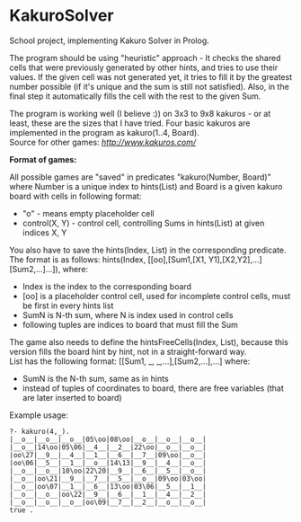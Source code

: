 # KakuroSolver
School project, implementing Kakuro Solver in Prolog.

The program should be using "heuristic" approach - It checks the shared cells that were previously generated by other hints, and tries to use their values. If the given cell was not generated yet, it tries to fill it by the greatest number possible (if it's unique and the sum is still not satisfied). Also, in the final step it automatically fills the cell with the rest to the given Sum.  

The program is working well (I believe :)) on 3x3 to 9x8 kakuros - or at least, these are the sizes that I have tried. Four basic kakuros are implemented in the program as kakuro(1..4, Board).  
Source for other games: _http://www.kakuros.com/_  

**Format of games:**  

All possible games are "saved" in predicates "kakuro(Number, Board)" where Number is a unique index to hints(List) and 
Board is a given kakuro board with cells in following format:   
 - "o" - means empty placeholder cell  
 - control(X, Y) - control cell, controlling Sums in hints(List) at given indices X, Y  

You also have to save the hints(Index, List) in the corresponding predicate. The format is as follows:
hints(Index, [[oo],[Sum1,[X1, Y1],[X2,Y2],...] [Sum2,...]...]), where:
- Index is the index to the corresponding board
- [oo] is a placeholder control cell, used for incomplete control cells, must be first in every hints list
- SumN is N-th sum, where N is index used in control cells
- following tuples are indices to board that must fill the Sum

The game also needs to define the hintsFreeCells(Index, List), because this version fills the board hint by hint, not in a straight-forward way.   
List has the following format: [[Sum1, _, _,...],[Sum2,...],...] where:  
- SumN is the N-th sum, same as in hints  
- instead of tuples of coordinates to board, there are free variables (that are later inserted to board)  

Example usage: 

```
?- kakuro(4,_).  
|__o__|__o__|__o__|05\oo|08\oo|__o__|__o__|__o__|  
|__o__|14\oo|05\06|__4__|__2__|22\oo|__o__|__o__|  
|oo\27|__9__|__4__|__1__|__6__|__7__|09\oo|__o__|  
|oo\06|__5__|__1__|__o__|14\13|__9__|__4__|__o__|  
|__o__|__o__|10\oo|22\20|__9__|__6__|__5__|__o__|  
|__o__|oo\21|__9__|__7__|__5__|__o__|09\oo|03\oo|  
|__o__|oo\07|__1__|__6__|13\oo|03\06|__5__|__1__|   
|__o__|__o__|oo\22|__9__|__6__|__1__|__4__|__2__|   
|__o__|__o__|__o__|oo\09|__7__|__2__|__o__|__o__|  
true .  
```
